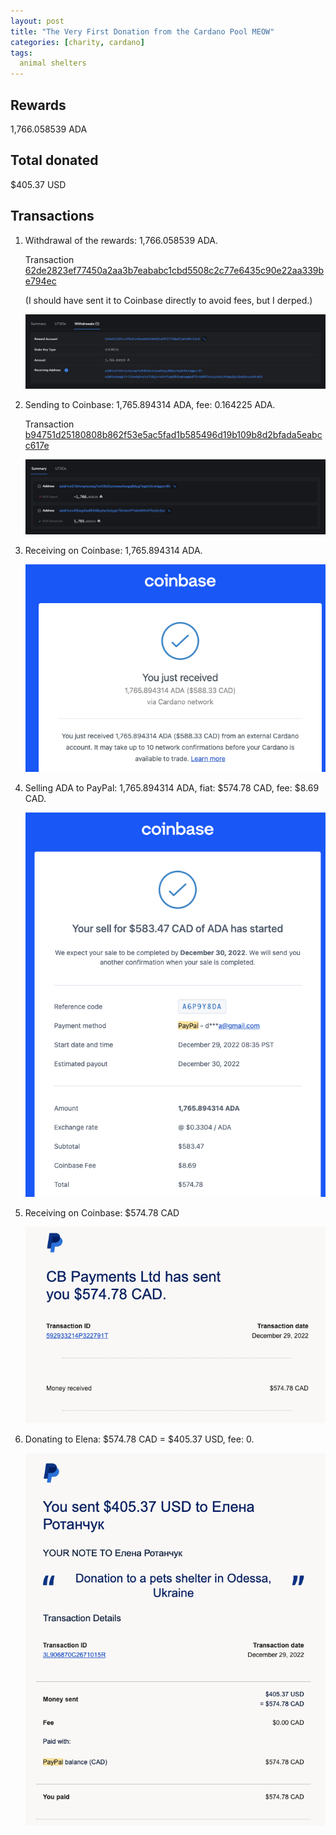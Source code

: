 ```yaml
---
layout: post
title: "The Very First Donation from the Cardano Pool MEOW"
categories: [charity, cardano]
tags:
  animal shelters
---
```


## Rewards

1,766.058539 ADA

## Total donated

$405.37 USD

## Transactions

1. Withdrawal of the rewards: 1,766.058539 ADA.

   Transaction [62de2823ef77450a2aa3b7eababc1cbd5508c2c77e6435c90e22aa339be794ec](https://cardanoscan.io/transaction/62de2823ef77450a2aa3b7eababc1cbd5508c2c77e6435c90e22aa339be794ec?tab=withdrawals)

   (I should have sent it to Coinbase directly to avoid fees, but I derped.)
   
   <img src="/images/cardano/donations/1/1-withdrawal.png" alt="Withdrawal"/>

2. Sending to Coinbase: 1,765.894314 ADA, fee: 0.164225 ADA.

   Transaction [b94751d25180808b862f53e5ac5fad1b585496d19b109b8d2bfada5eabcc617e](https://cardanoscan.io/transaction/b94751d25180808b862f53e5ac5fad1b585496d19b109b8d2bfada5eabcc617e)

   <img src="/images/cardano/donations/1/2-to-coinbase.png" alt="Sending to Coinbase"/>

3. Receiving on Coinbase: 1,765.894314 ADA.

   <img src="/images/cardano/donations/1/3-in-coinbase.png" alt="Receiving on Coinbase"/>

4. Selling ADA to PayPal: 1,765.894314 ADA, fiat: $574.78 CAD, fee: $8.69 CAD.

   <img src="/images/cardano/donations/1/4-to-paypal.png" alt="Selling ADA to PayPal"/>

5. Receiving on Coinbase: $574.78 CAD

   <img src="/images/cardano/donations/1/5-in-paypal.png" alt="Receiving on Coinbase"/>

6. Donating to Elena: $574.78 CAD = $405.37 USD, fee: 0.

   <img src="/images/cardano/donations/1/6-to-elena.png" alt="Donating to Elena"/>

